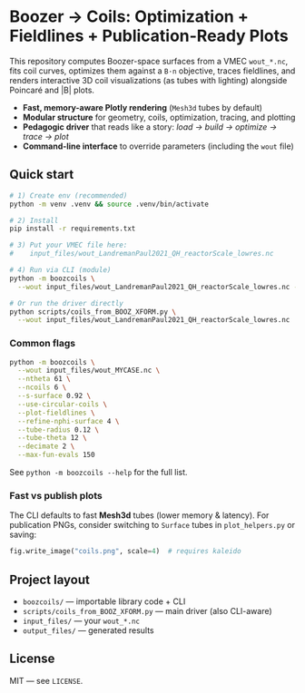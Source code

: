 # Boozer → Coils: Optimization + Fieldlines + Publication-Ready Plots

This repository computes Boozer-space surfaces from a VMEC `wout_*.nc`, fits coil curves,
optimizes them against a `B·n` objective, traces fieldlines, and renders interactive 3D coil
visualizations (as tubes with lighting) alongside Poincaré and |B| plots.

- **Fast, memory-aware Plotly rendering** (`Mesh3d` tubes by default)
- **Modular structure** for geometry, coils, optimization, tracing, and plotting
- **Pedagogic driver** that reads like a story: _load → build → optimize → trace → plot_
- **Command-line interface** to override parameters (including the `wout` file)

## Quick start

```bash
# 1) Create env (recommended)
python -m venv .venv && source .venv/bin/activate

# 2) Install
pip install -r requirements.txt

# 3) Put your VMEC file here:
#    input_files/wout_LandremanPaul2021_QH_reactorScale_lowres.nc

# 4) Run via CLI (module)
python -m boozcoils \
  --wout input_files/wout_LandremanPaul2021_QH_reactorScale_lowres.nc --ncoils 4

# Or run the driver directly
python scripts/coils_from_BOOZ_XFORM.py \
  --wout input_files/wout_LandremanPaul2021_QH_reactorScale_lowres.nc
````

### Common flags

```bash
python -m boozcoils \
  --wout input_files/wout_MYCASE.nc \
  --ntheta 61 \
  --ncoils 6 \
  --s-surface 0.92 \
  --use-circular-coils \
  --plot-fieldlines \
  --refine-nphi-surface 4 \
  --tube-radius 0.12 \
  --tube-theta 12 \
  --decimate 2 \
  --max-fun-evals 150
```

See `python -m boozcoils --help` for the full list.

### Fast vs publish plots

The CLI defaults to fast **Mesh3d** tubes (lower memory & latency).
For publication PNGs, consider switching to `Surface` tubes in `plot_helpers.py` or saving:

```python
fig.write_image("coils.png", scale=4)  # requires kaleido
```

## Project layout

* `boozcoils/` — importable library code + CLI
* `scripts/coils_from_BOOZ_XFORM.py` — main driver (also CLI-aware)
* `input_files/` — your `wout_*.nc`
* `output_files/` — generated results

## License

MIT — see `LICENSE`.